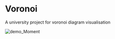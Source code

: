 # Voronoi
A university project for voronoi diagram visualisation

![demo_Moment](https://user-images.githubusercontent.com/38104744/220424103-e847134f-5ad0-42c4-9323-397c628869f4.jpg)
